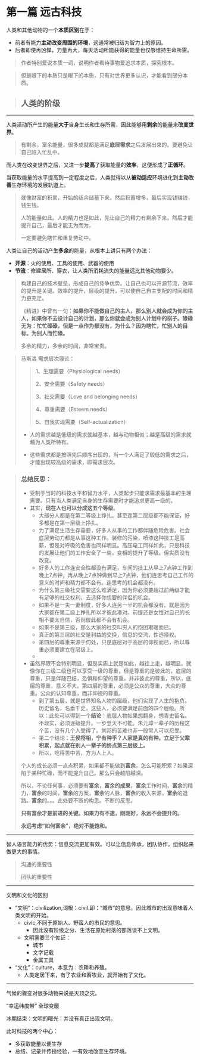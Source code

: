 # 第一篇 远古科技

人类和其他动物的一个**本质区别**在于：

- 前者有能力**主动改变周围的环境**，这通常被归结为智力上的原因。
- 后者即使再凶悍，力量再大，每天活动所能获得的能量也仅够维持生命所需。

> 作者特别爱说本质一词，说明作者看待事物爱追求本质，探究根本。

> 但是眼下的本质只是眼下的本质，只有对世界更多认识，才能看到部分本质。







> ## **人类的阶级**

----

人类活动所产生的能量**大于**自身生长和生存所需，因此能够用**剩余**的能量来**改变世界**。

> 有剩余，富余能量，很多成就都是满足**底层需求**之后发展出来的。要避免让自己陷入忙乱中。



而人类在改变世界之后，又进一步**提高**了获取能量的**效率**，这便形成了**正循环**。

当获取能量的水平提高到一定程度之后，人类就得以从**被动适应**环境进化到**主动改善**生存环境的发展轨道上。

> 就像财富的积累，开始的结余储蓄下来，然后积蓄增多，最后实现钱赚钱，钱生钱。
>
> 人的能量如此。人的精力也是如此，先让自己的精力有剩余下来，然后才能提升自己，最后才能无为而为。
>
> 一定要避免瞎忙和重复劳动中。



人类让自己的活动产生**多余**的能量，从根本上讲只有两个办法：

- **开源**：火的使用、工具的使用、武器的使用
- **节流**：修建居所、穿衣，让人类所消耗流失的能量远比其他动物要少。

> 构建自己的技术壁垒，形成自己的竞争优势。让自己也可以开源节流，效率的提升是关键。效率的提升，层级的提升，可以使自己自主支配的时间和精力更充足。
>
> 《精进》中曾有一句：**如果你不能做自己的主人，那么别人就会成为你的主人，如果你不去设计自己的计划，那么你就会成为别人计划中的棋子。碌碌无为：忙忙碌碌，但是一点作为都没有，为什么？因为瞎忙，忙别人的目标。为别人而忙碌。**
>
> 多余的精力，多余的时间，非常宝贵。



> 马斯洛 需求层次理论：
>
> > 1、生理需要（Physiological needs）
> >
> > 2、安全需要（Safety needs）
> >
> > 3、社交需要（Love and belonging needs）
> >
> > 4、尊重需要（Esteem needs）
> >
> > 5、自我实现需要（Self-actualization）
>
> - 人的需求越是低级的需求就越基本，越与动物相似；越是高级的需求就越为人类所特有。
>
> - 这些需求都是按照先后顺序出现的，当一个人满足了较低的需求之后，才能出现较高级的需求，即需求层次。

> ### **总结反思**：
>
> - 受制于当时的科技水平和智力水平，人类起步只能求需求最基本的生理需要。只有当人类满足自身的生存需要时才能追求更高一级的。
> - 其实，**现在人也可以分成这五个等级**。
>   - 大部分人都是在第二等级上挣扎。甚至连第二层级都不能保证，好多都是在第一层级上挣扎。
>   - 为了满足生活生存需要，好多人从事的工作都伴随危险危害。社会底层劳动力都是从事这种工作。装修的污染，喷漆这种技工是高薪，但是对呼吸的危害也同样明显。高压电工同样如此，只是科技的发展让他们的工作安全了一些，变相的提升了等级。但实质没有改变。
>   - 好多人的工作连安全性都没有满足，车间的技工从早上7点钟工作到晚上7点钟，再从晚上7点钟做到早上7点钟，他们连思考自己工作的意义的时间和精力都不会有。连思考的机会都没有。
>   - 为什么第三级社交需要这么难满足，因为你必须要超过前两级才能有足够的社交权利，去选择你想要的伴侣的机会。
>   - 如果不是一夫一妻制度，好多人连另一半的机会都没有。就是因为大家都在第二级上挣扎所以才彼此凑对。前提还是女性对自己的长相不要太自信，否则彼此都不会有机会。
>   - 如果不是第三级，那么大家的社交叫穷人的抱团取暖而已。
>   - 真正的第三层的社交是利益的交换，信息的交流，性选择权。
>   - 第四层的尊重来源于何处，只是底层对于高层的仰视而已，所以尊重必须要建立在层级上。
>   - 
> - 虽然界限不会特别明显，但是实质上就是如此，越往上走，越明显。就像你在三级二级也可以享受一级的尊重，但是尊重的是彼此的，底层的尊重，只是伴随巴结，恐惧和仰望的尊重，并非彼此的尊重，所以，底层的尊重，意义不大。第四层的尊重，必须是公众的尊重，大众的尊重。公众的认知尊重，而非仰视的尊重。
>   - 到了第五层，就是世界知名人物的层级，他们实现了人生的抱负。历史留名，名垂千史，这些人，必须要满足前面的四个层级。所以：此处可以得到一个**结论**：底层人物如果想翻身，想青史留名。不现实，必须逐级提升。一步登天不可能。朱元璋一辈子的历程这个苦，没有几个人受得了。刘邦的苦难也非一般常人可以忍受。
>   - 第二个结论：**王侯将相，宁有种乎？人家是真的有种。立足于父辈积累，起点就在别人一辈子的终点第三层级上。**
>   - 所以，吃得苦中苦，方为人上人。
>
> 个人的成长必须一点点积累，如果都不能做到**富余**，怎么可能积累？如果深陷于某种忙碌，而不能提升自己。那么只会越陷越深。
>
> 所以，不论任何事，必须要有**富余**，**富余的成果**，**富余**工作时间，**富余**的精力，**富余**的时间，**富余**的方案，**富余**的人脉，**富余**的收入来源，**富余**的退路。**富余**的。。。此处要不断的构思。不断的反思。
>
> 
>
> **只有富余才是前进的关键。如果力有不逮，刚刚好，永远不会提升的。**
>
> **永远考虑“如何富余”，绝对不能饱和。**



----

智人语言能力的优势：信息交流更加有效。可以让信息传承，团队协作，组织起来做更大的事情。

> 沟通的重要性
>
> 团队的重要性





----

文明和文化的区别

- “文明”：civilization,词根：civil.即：“城市”的意思。因此城市的出现意味着人类文明的开始。
  - civic,不同于原始人、野蛮人的市民的意思。
    - 因此没有阶级之分、生活在原始村落的部落谈不上文明。
  - 文明需要三个佐证：
    - 城市
    - 文字记载
    - 金属工具
- “文化”：culture，本意为：农耕和养殖。
  - 人类定居下来，有了农业和畜牧业，就开始有了文化。





----

气候的骤变对很多动物来说是灭顶之灾。

“幸运纬度带”     全球变暖

冰期结束：文明的曙光：并没有真正出现文明。

此时科技的两个中心：

- 多获取能量以便生存
- 总结、记录并传授经验，一有效地改变生存环境。